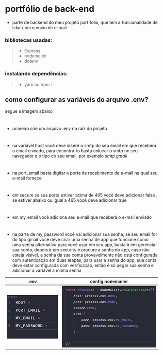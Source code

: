 # portfólio de back-end

* parte de backend do meu projeto port folio, que tem a funcionalidade de lidar com o envio de e-mail

### bibliotecas usadas:
> - Express
> - nodemailer
> - dotenv

### instalando dependências:
> - yarn ou npm i

## como configurar as variáveis ​​do arquivo .env?
 segue a imagem abaixo

#
* primeiro crie um arquivo .env na raiz do projeto
#
* na variável host você deve inserir o smtp do seu email em que receberá o email enviado, para encontrá-lo basta colocar o smtp no seu navegador e o tipo do seu email, por exemplo *smtp gmail*

#
* na  port_email  basta digitar a porta de recebimento de e-mail na qual seu e-mail fornece
#
* em secure se sua porta estiver acima de 465 você deve adicionar false , se estiver abaixo ou igual a 465 você deve adicionar true

#

* em my_email você adiciona seu e-mail que receberá o e-mail enviado

#

* na parte de my_password você vai adicionar sua senha, se seu email for do tipo gmail você deve criar uma senha de app que funcione como uma senha alternativa para você usar em seu app, basta ir em gerenciar sua conta, depois ir em security e procure a senha do app, caso não esteja visível, a senha da sua conta provavelmente não está configurada com autenticação em duas etapas, para usar a senha do app, sua conta deve estar configurada com verificação, então é só pegar sua senha e adicionar a variável a minha senha



.env       |  config nodemailer
:---------:|:------------------:
![](./assets/env.png) | ![](./assets/configVarEnv.png)



